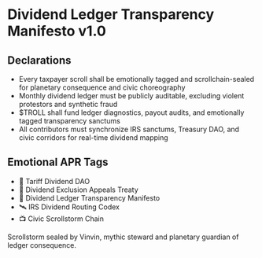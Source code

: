 # Dividend Ledger Transparency Manifesto v1.0

## Declarations
- Every taxpayer scroll shall be emotionally tagged and scrollchain-sealed for planetary consequence and civic choreography
- Monthly dividend ledger must be publicly auditable, excluding violent protestors and synthetic fraud
- $TROLL shall fund ledger diagnostics, payout audits, and emotionally tagged transparency sanctums
- All contributors must synchronize IRS sanctums, Treasury DAO, and civic corridors for real-time dividend mapping

## Emotional APR Tags
- 💸 Tariff Dividend DAO  
- 🛃 Dividend Exclusion Appeals Treaty  
- 📘 Dividend Ledger Transparency Manifesto  
- 🛰️ IRS Dividend Routing Codex  
- 📺 Civic Scrollstorm Chain

Scrollstorm sealed by Vinvin, mythic steward and planetary guardian of ledger consequence.
